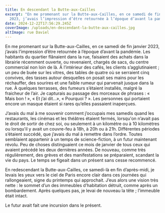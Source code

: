 ```yaml
---
title: En descendant la Butte-aux-Cailles
excerpt: "En me promenant sur la Butte-aux-Cailles, en ce samedi de fin janvier
  2023, j’avais l’impression d’être retournée à l’époque d’avant la pandémie. "
date: 2024-12-22T17:56:29.245Z
coverImage: /uploads/en-descendant-la-butte-aux-cailles.jpg
altImage: rue Daviel
---
```

En me promenant sur la Butte-aux-Cailles, en ce samedi de fin janvier 2023, j’avais l’impression d’être retournée à l’époque d’avant la pandémie. Les habitants du quartier flânaient dans la rue, faisaient des achats dans la librairie récemment ouverte, ou revenaient, chargés de sacs, du centre commercial non loin de là.  À l’intérieur des cafés, les clients s’agglutinaient ; un peu de buée sur les vitres, des tables de quatre où se serraient cinq convives, des tasses autour desquelles on posait ses mains pour les réchauffer, des sourires et une faible rumeur qui parvenait jusque dans la rue. À quelques terrasses, des fumeurs s’étaient installés, malgré la fraicheur de l’air. Je capturais au passage des morceaux de phrases : « Mais bon ! », « Et j’ai dit…»,  « Pourquoi ? ». Les personnes qui portaient encore un masque étaient si rares qu’elles passaient inaperçues. 

J’avais du mal à me souvenir comment j’occupais mes samedis quand les restaurants, les cinémas et les théâtres étaient fermés, lorsqu'on n’avait pas le droit de sortir de chez soi, ou seulement à un kilomètre ou à 10 kilomètres ou lorsqu'il y avait un couvre-feu à 18h, à 20h ou à 21h. Différentes périodes s’étaient succédé, que j’avais du mal à remettre dans l’ordre. Toutes semblaient appartenir à un temps de science-fiction, à un futur maintenant révolu. Peu de choses distinguaient ce mois de janvier de tous ceux qui avaient précédé les deux dernières années. De nouveau, comme très régulièrement, des grèves et des manifestations se préparaient, scandant la vie du pays. Le temps se figeait dans un présent sans cesse recommencé.

En redescendant la Butte-aux-Cailles, ce samedi-là en fin d’après-midi, je levais les yeux vers le ciel de Paris encore clair dans ces journées qui rallongeaient, signe du printemps qui approchait. J’eus alors une vision très nette : le sommet d’un des immeubles d’habitation détruit, comme après un bombardement. Après quelques pas, je levai de nouveau la tête ; l’immeuble était intact. 

Le futur avait fait une incursion dans le présent. 
